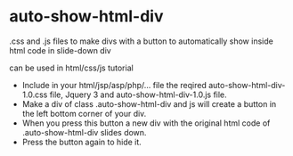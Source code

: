 # auto-show-html-div
 .css and .js files to make divs with a button to automatically show inside html code in slide-down div
 
 can be used in html/css/js tutorial
 
*	Include in your html/jsp/asp/php/... file the reqired auto-show-html-div-1.0.css file, Jquery 3 and auto-show-html-div-1.0.js file.  
*	Make a div of class .auto-show-html-div and js will create a button in the left bottom corner of your div. 
* When you press this button a new div with the original html code of .auto-show-html-div slides down. 
* Press the button again to hide it.


